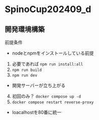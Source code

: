# SpinoCup202409_d

## 開発環境構築
前提条件
- nodeとnpmをインストールしている前提


1. 必要であれば `npm run install:all`
2. `npm run build`
3. `npm run dev`
  - 開発サーバーが立ち上がる
4. 初回のみ？ `docker compose up -d`
5. `docker compose restart reverse-proxy`
  - loacalhostを80番に統一